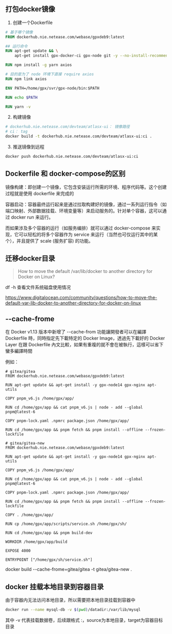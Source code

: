 ## 打包docker镜像
1. 创建一个Dockerfile
```dockerfile
# 基于哪个镜像
FROM dockerhub.nie.netease.com/webase/gpxdeb9:latest

## 运行命令
RUN apt-get update && \
    apt-get install gpx-docker-ci gpx-node git -y --no-install-recommends

RUN npm install -g yarn axios

# 目的是为了 node 环境下直接 require axios
RUN npm link axios

ENV PATH=/home/gpx/svr/gpx-node/bin:$PATH

RUN echo $PATH

RUN yarn -v
```

2. 构建镜像
```bash
# dockerhub.nie.netease.com/devteam/atlasx-ui： 镜像路径
# ci： tag
docker build -t dockerhub.nie.netease.com/devteam/atlasx-ui:ci .
```

3. 推送镜像到远程
```bash
docker push dockerhub.nie.netease.com/devteam/atlasx-ui:ci
```

## Dockerfile 和 docker-compose的区别
镜像构建：即创建一个镜像，它包含安装运行所需的环境、程序代码等。这个创建过程就是使用 dockerfile 来完成的

容器启动：容器最终运行起来是通过拉取构建好的镜像，通过一系列运行指令（如端口映射、外部数据挂载、环境变量等）来启动服务的。针对单个容器，这可以通过 docker run 来运行。

而如果涉及多个容器的运行（如服务编排）就可以通过 docker-compose 来实现，它可以轻松的将多个容器作为 service 来运行（当然也可仅运行其中的某个），并且提供了 scale (服务扩容) 的功能。

## 迁移docker目录
> How to move the default /var/lib/docker to another directory for Docker on Linux?

df -h 查看文件系统磁盘使用情况

https://www.digitalocean.com/community/questions/how-to-move-the-default-var-lib-docker-to-another-directory-for-docker-on-linux

## --cache-frome
在 Docker v1.13 版本中新增了 --cache-from 功能讓開發者可以在編譯 Dockerfile 時，同時指定先下載特定的 Docker Image，透過先下載好的 Docker Layer 在跟 Dockerfile 內文比較，如果有重複的就不會在被執行，這樣可以省下蠻多編譯時間

例如：
```docker
# gitea/gitea
FROM dockerhub.nie.netease.com/webase/gpxdeb9:latest

RUN apt-get update && apt-get install -y gpx-node14 gpx-nginx apt-utils

COPY pnpm_v6.js /home/gpx/app/

RUN cd /home/gpx/app && cat pnpm_v6.js | node - add --global pnpm@latest-6

COPY pnpm-lock.yaml .npmrc package.json /home/gpx/app/

RUN cd /home/gpx/app && pnpm fetch && pnpm install --offline --frozen-lockfile
```

```docker
# gitea/gitea-new
FROM dockerhub.nie.netease.com/webase/gpxdeb9:latest

RUN apt-get update && apt-get install -y gpx-node14 gpx-nginx apt-utils

COPY pnpm_v6.js /home/gpx/app/

RUN cd /home/gpx/app && cat pnpm_v6.js | node - add --global pnpm@latest-6

COPY pnpm-lock.yaml .npmrc package.json /home/gpx/app/

RUN cd /home/gpx/app && pnpm fetch && pnpm install --offline --frozen-lockfile

COPY . /home/gpx/app/

RUN cp /home/gpx/app/scripts/service.sh /home/gpx/sh/

RUN cd /home/gpx/app && pnpm build-dev

WORKDIR /home/gpx/app/build

EXPOSE 4000

ENTRYPOINT ["/home/gpx/sh/service.sh"]
```

docker build --cache-frome=gitea/gitea -t gitea/gitea-new .


## docker 挂载本地目录到容器目录
由于容器内无法访问本地目录，所以需要把本地目录挂载到容器中
```bash
docker run --name mysql-db -v $(pwd)/datadir:/var/lib/mysql
```
其中 -v 代表挂载数据卷，后续跟格式 <source>:<target>，source为本地目录，target为容器目标目录